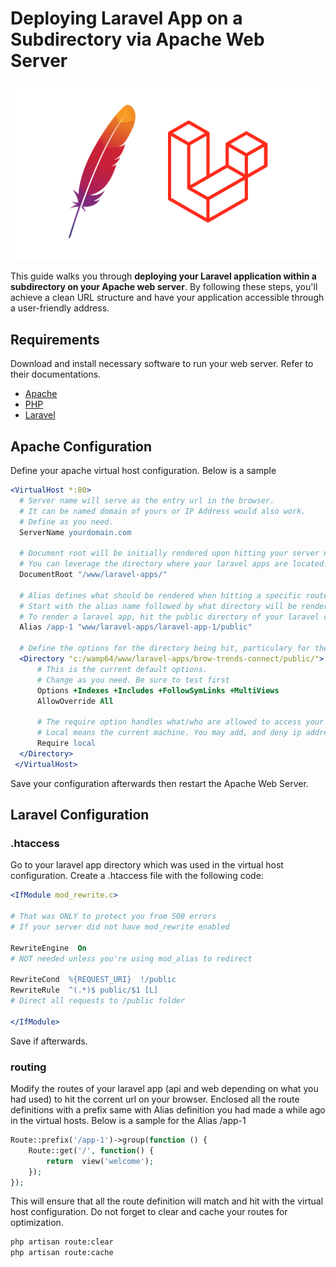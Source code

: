 # Deploying Laravel App on a Subdirectory via Apache Web Server
![Cover Image](cover.jpg)

This guide walks you through **deploying your Laravel application within a subdirectory on your Apache web server**. By following these steps, you'll achieve a clean URL structure and have your application accessible through a user-friendly address.

## Requirements
Download and install necessary software to run your web server. Refer to their documentations.

 - [Apache](https://httpd.apache.org/download.cgi)
 - [PHP](https://www.php.net/downloads)
 - [Laravel](https://laravel.com/)


## Apache Configuration
Define your apache virtual host configuration. Below is a sample
```apache
<VirtualHost *:80>
  # Server name will serve as the entry url in the browser.
  # It can be named domain of yours or IP Address would also work.
  # Define as you need.
  ServerName yourdomain.com

  # Document root will be initially rendered upon hitting your server name.
  # You can leverage the directory where your laravel apps are located.
  DocumentRoot "/www/laravel-apps/"

  # Alias defines what should be rendered when hitting a specific route.
  # Start with the alias name followed by what directory will be rendered.
  # To render a laravel app, hit the public directory of your laravel codebase.
  Alias /app-1 "www/laravel-apps/laravel-app-1/public"

  # Define the options for the directory being hit, particulary for the Laravel projects.
  <Directory "c:/wamp64/www/laravel-apps/brow-trends-connect/public/">
      # This is the current default options.
      # Change as you need. Be sure to test first
      Options +Indexes +Includes +FollowSymLinks +MultiViews
      AllowOverride All

      # The require option handles what/who are allowed to access your app.
      # Local means the current machine. You may add, and deny ip address as well.
      Require local
  </Directory>
 </VirtualHost>
```
Save your configuration afterwards then restart the Apache Web Server.


## Laravel Configuration

### .htaccess
Go to your laravel app directory which was used in the virtual host configuration. Create a .htaccess file with the following code:
```apache
<IfModule mod_rewrite.c>

# That was ONLY to protect you from 500 errors
# If your server did not have mod_rewrite enabled

RewriteEngine  On
# NOT needed unless you're using mod_alias to redirect

RewriteCond  %{REQUEST_URI}  !/public
RewriteRule  ^(.*)$ public/$1 [L]
# Direct all requests to /public folder

</IfModule>
```
Save if afterwards.

### routing
Modify the routes of your laravel app (api and web depending on what you had used) to hit the corrent url on your browser. Enclosed all the route definitions with a prefix same with Alias definition you had made a while ago in the virtual hosts. Below is a sample for the Alias /app-1

```php
Route::prefix('/app-1')->group(function () {
	Route::get('/', function() {
		return  view('welcome');
	});
});
```
This will ensure that all the route definition will match and hit with the virtual host configuration. Do not forget to clear and cache your routes for optimization.

```bash
php artisan route:clear
php artisan route:cache
```


